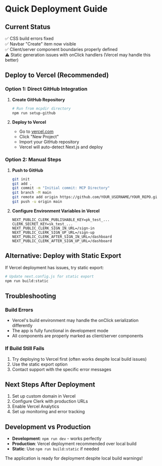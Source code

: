 # Quick Deployment Guide

## Current Status
✅ CSS build errors fixed  
✅ Navbar "Create" item now visible  
✅ Client/server component boundaries properly defined  
⚠️ Static generation issues with onClick handlers (Vercel may handle this better)  

## Deploy to Vercel (Recommended)

### Option 1: Direct GitHub Integration
1. **Create GitHub Repository**
   ```bash
   # Run from mcpdir directory
   npm run setup-github
   ```
   
2. **Deploy to Vercel**
   - Go to [vercel.com](https://vercel.com)
   - Click "New Project"
   - Import your GitHub repository
   - Vercel will auto-detect Next.js and deploy

### Option 2: Manual Steps
1. **Push to GitHub**
   ```bash
   git init
   git add .
   git commit -m "Initial commit: MCP Directory"
   git branch -M main
   git remote add origin https://github.com/YOUR_USERNAME/YOUR_REPO.git
   git push -u origin main
   ```

2. **Configure Environment Variables in Vercel**
   ```env
   NEXT_PUBLIC_CLERK_PUBLISHABLE_KEY=pk_test_...
   CLERK_SECRET_KEY=sk_test_...
   NEXT_PUBLIC_CLERK_SIGN_IN_URL=/sign-in
   NEXT_PUBLIC_CLERK_SIGN_UP_URL=/sign-up
   NEXT_PUBLIC_CLERK_AFTER_SIGN_IN_URL=/dashboard
   NEXT_PUBLIC_CLERK_AFTER_SIGN_UP_URL=/dashboard
   ```

## Alternative: Deploy with Static Export

If Vercel deployment has issues, try static export:

```bash
# Update next.config.js for static export
npm run build:static
```

## Troubleshooting

### Build Errors
- Vercel's build environment may handle the onClick serialization differently
- The app is fully functional in development mode
- All components are properly marked as client/server components

### If Build Still Fails
1. Try deploying to Vercel first (often works despite local build issues)
2. Use the static export option
3. Contact support with the specific error messages

## Next Steps After Deployment
1. Set up custom domain in Vercel
2. Configure Clerk with production URLs
3. Enable Vercel Analytics
4. Set up monitoring and error tracking

## Development vs Production
- **Development**: `npm run dev` - works perfectly
- **Production**: Vercel deployment recommended over local build
- **Static**: Use `npm run build:static` if needed

The application is ready for deployment despite local build warnings!
